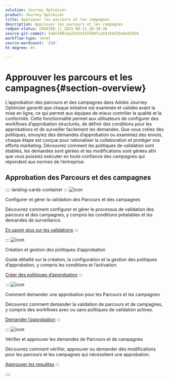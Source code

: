 ```yaml
---
solution: Journey Optimizer
product: Journey Optimizer
title: Approuver les parcours et les campagnes
description: Approuver les parcours et les campagnes
redpen-status: CREATED_||_2025-08-11_20-30-36
source-git-commit: 5a8ef88cba254241933607ca59156d35e0e92926
workflow-type: tm+mt
source-wordcount: '210'
ht-degree: 6%

---
```



# Approuver les parcours et les campagnes{#section-overview}

L’approbation des parcours et des campagnes dans Adobe Journey Optimizer garantit que chaque initiative est examinée et validée avant la mise en ligne, ce qui permet aux équipes de mieux contrôler la qualité et la conformité. Cette fonctionnalité permet aux utilisateurs de configurer des workflows d’approbation structurés, de définir des conditions pour les approbations et de surveiller facilement les demandes. Que vous créiez des politiques, envoyiez des demandes d’approbation ou examiniez des envois, chaque étape est conçue pour rationaliser la collaboration et protéger vos efforts marketing. Découvrez comment les politiques de validation sont établies, les demandes sont gérées et les modifications sont gérées afin que vous puissiez exécuter en toute confiance des campagnes qui répondent aux normes de l’entreprise.

## Approbation des Parcours et des campagnes

:::: landing-cards-container
:::
![icon](https://cdn.experienceleague.adobe.com/icons/book.svg)

Configurer et gérer la validation des Parcours et des campagnes

Découvrez comment configurer et gérer le processus de validation des parcours et des campagnes, y compris les conditions préalables et les demandes de surveillance.

[En savoir plus sur les validations](../using/test-approve/gs-approval.md)
:::

:::
![icon](https://cdn.experienceleague.adobe.com/icons/gear.svg)

Création et gestion des politiques d’approbation

Guide détaillé sur la création, la configuration et la gestion des politiques d’approbation, y compris les conditions et l’activation.

[Créer des politiques d’approbation](../using/test-approve/approval-policies.md)
:::

:::
![icon](https://cdn.experienceleague.adobe.com/icons/list-check.svg)

Comment demander une approbation pour les Parcours et les campagnes

Découvrez comment demander la validation de parcours et de campagnes, y compris des workflows avec ou sans politiques de validation actives.

[Demander l’approbation](../using/test-approve/request-approval.md)
:::

:::
![icon](https://cdn.experienceleague.adobe.com/icons/shield-halved.svg)

Vérifier et approuver les demandes de Parcours et de campagnes

Découvrez comment vérifier, approuver ou demander des modifications pour les parcours et les campagnes qui nécessitent une approbation.

[Approuver les requêtes](../using/test-approve/review-approve-request.md)
:::

::::
